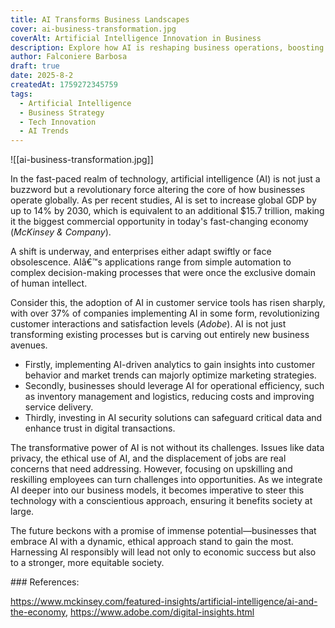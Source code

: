 ```yaml
---
title: AI Transforms Business Landscapes
cover: ai-business-transformation.jpg
coverAlt: Artificial Intelligence Innovation in Business
description: Explore how AI is reshaping business operations, boosting efficiency, and opening new avenues for growth in the modern economy.
author: Falconiere Barbosa
draft: true
date: 2025-8-2
createdAt: 1759272345759
tags:
  - Artificial Intelligence
  - Business Strategy
  - Tech Innovation
  - AI Trends
---
```

![[ai-business-transformation.jpg]]
<p>In the fast-paced realm of technology, artificial intelligence (AI) is not just a buzzword but a revolutionary force altering the core of how businesses operate globally. As per recent studies, AI is set to increase global GDP by up to 14% by 2030, which is equivalent to an additional $15.7 trillion, making it the biggest commercial opportunity in today's fast-changing economy (<em>McKinsey & Company</em>).</p><p>A shift is underway, and enterprises either adapt swiftly or face obsolescence. AIâ€™s applications range from simple automation to complex decision-making processes that were once the exclusive domain of human intellect.</p><p>Consider this, the adoption of AI in customer service tools has risen sharply, with over 37% of companies implementing AI in some form, revolutionizing customer interactions and satisfaction levels (<em>Adobe</em>). AI is not just transforming existing processes but is carving out entirely new business avenues.</p><ul><li>Firstly, implementing AI-driven analytics to gain insights into customer behavior and market trends can majorly optimize marketing strategies.</li><li>Secondly, businesses should leverage AI for operational efficiency, such as inventory management and logistics, reducing costs and improving service delivery.</li><li>Thirdly, investing in AI security solutions can safeguard critical data and enhance trust in digital transactions.</li></ul><p>The transformative power of AI is not without its challenges. Issues like data privacy, the ethical use of AI, and the displacement of jobs are real concerns that need addressing. However, focusing on upskilling and reskilling employees can turn challenges into opportunities. As we integrate AI deeper into our business models, it becomes imperative to steer this technology with a conscientious approach, ensuring it benefits society at large.</p><p>The future beckons with a promise of immense potential—businesses that embrace AI with a dynamic, ethical approach stand to gain the most. Harnessing AI responsibly will lead not only to economic success but also to a stronger, more equitable society.</p>
### References:

<a href="https://www.mckinsey.com/featured-insights/artificial-intelligence/ai-and-the-economy" target="_blank">https://www.mckinsey.com/featured-insights/artificial-intelligence/ai-and-the-economy</a>,
<a href="https://www.adobe.com/digital-insights.html" target="_blank">https://www.adobe.com/digital-insights.html</a>